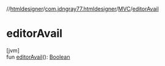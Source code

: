 //[htmldesigner](../../../index.md)/[com.jdngray77.htmldesigner](../index.md)/[MVC](index.md)/[editorAvail](editor-avail.md)

# editorAvail

[jvm]\
fun [editorAvail](editor-avail.md)(): [Boolean](https://kotlinlang.org/api/latest/jvm/stdlib/kotlin/-boolean/index.html)
